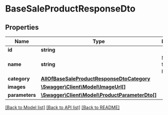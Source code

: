 # BaseSaleProductResponseDto

## Properties
Name | Type | Description | Notes
------------ | ------------- | ------------- | -------------
**id** | **string** |  | 
**name** | **string** | Name of the product. | 
**category** | [**AllOfBaseSaleProductResponseDtoCategory**](AllOfBaseSaleProductResponseDtoCategory.md) |  | 
**images** | [**\Swagger\Client\Model\ImageUrl[]**](ImageUrl.md) |  | [optional] 
**parameters** | [**\Swagger\Client\Model\ProductParameterDto[]**](ProductParameterDto.md) |  | [optional] 

[[Back to Model list]](../../README.md#documentation-for-models) [[Back to API list]](../../README.md#documentation-for-api-endpoints) [[Back to README]](../../README.md)

